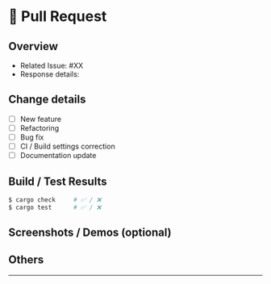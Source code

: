 # 🚀 Pull Request

## Overview

<!-- Describe the issue that this PR solves and its purpose. -->
- Related Issue: #XX
- Response details: 

## Change details

- [ ] New feature
- [ ] Refactoring
- [ ] Bug fix
- [ ] CI / Build settings correction
- [ ] Documentation update

## Build / Test Results

```sh
$ cargo check     # ✅ / ❌
$ cargo test      # ✅ / ❌
```

## Screenshots / Demos (optional)

<!-- It would be great if there were images output to OLED. -->

## Others

<!-- Notes for reviewers -->

---